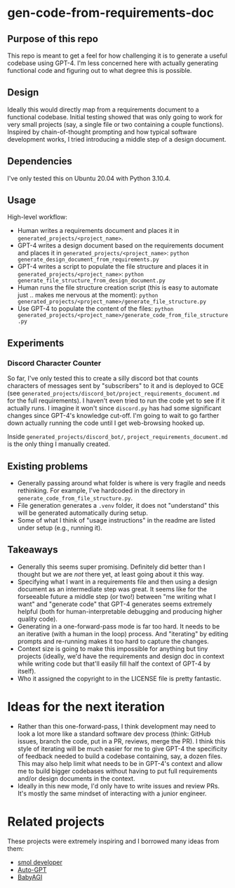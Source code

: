 # gen-code-from-requirements-doc

## Purpose of this repo
This repo is meant to get a feel for how challenging it is to generate a useful codebase using GPT-4. I'm less concerned here with actually generating functional code and figuring out to what degree this is possible.

## Design
Ideally this would directly map from a requirements document to a functional codebase. Initial testing showed that was only going to work for very small projects (say, a single file or two containing a couple functions). Inspired by chain-of-thought prompting and how typical software development works, I tried introducing a middle step of a design document.

## Dependencies
I've only tested this on Ubuntu 20.04 with Python 3.10.4.

## Usage
High-level workflow:
- Human writes a requirements document and places it in `generated_projects/<project_name>`.
- GPT-4 writes a design document based on the requirements document and places it in `generated_projects/<project_name>`: `python generate_design_document_from_requirements.py`
- GPT-4 writes a script to populate the file structure and places it in `generated_projects/<project_name>`: `python generate_file_structure_from_design_document.py`
- Human runs the file structure creation script (this is easy to automate just .. makes me nervous at the moment): `python generated_projects/<project_name>/generate_file_structure.py`
- Use GPT-4 to populate the content of the files: `python generated_projects/<project_name>/generate_code_from_file_structure.py`

## Experiments

### Discord Character Counter
So far, I've only tested this to create a silly discord bot that counts characters of messages sent by "subscribers" to it and is deployed to GCE (see `generated_projects/discord_bot/project_requirements_document.md` for the full requirements). I haven't even tried to run the code yet to see if it actually runs. I imagine it won't since `discord.py` has had some significant changes since GPT-4's knowledge cut-off. I'm going to wait to go farther down actually running the code until I get web-browsing hooked up.

Inside `generated_projects/discord_bot/`, `project_requirements_document.md` is the only thing I manually created.

## Existing problems
- Generally passing around what folder is where is very fragile and needs rethinking. For example, I've hardcoded in the directory in `generate_code_from_file_structure.py`.
- File generation generates a `.venv` folder, it does not "understand" this will be generated automatically during setup.
- Some of what I think of "usage instructions" in the readme are listed under setup (e.g., running it).

## Takeaways
- Generally this seems super promising. Definitely did better than I thought but we are _not_ there yet, at least going about it this way.
- Specifying what I want in a requirements file and then using a design document as an intermediate step was great. It seems like for the forseeable future a middle step (or two!) between "me writing what I want" and "generate code" that GPT-4 generates seems extremely helpful (both for human-interpretable debugging and producing higher quality code).
- Generating in a one-forward-pass mode is far too hard. It needs to be an iterative (with a human in the loop) process. And "iterating" by editing prompts and re-running makes it too hard to capture the changes.
- Context size is going to make this impossible for anything but tiny projects (ideally, we'd have the requirements and design doc in context while writing code but that'll easily fill half the context of GPT-4 by itself).
- Who it assigned the copyright to in the LICENSE file is pretty fantastic.

# Ideas for the next iteration
- Rather than this one-forward-pass, I think development may need to look a lot more like a standard software dev process (think: GitHub issues, branch the code, put in a PR, reviews, merge the PR). I think this style of iterating will be much easier for me to give GPT-4 the specificity of feedback needed to build a codebase containing, say, a dozen files. This may also help limit what needs to be in GPT-4's context and allow me to build bigger codebases without having to put full requirements and/or design documents in the context.
- Ideally in this new mode, I'd only have to write issues and review PRs. It's mostly the same mindset of interacting with a junior engineer.

# Related projects
These projects were extremely inspiring and I borrowed many ideas from them:
- [smol developer](https://github.com/smol-ai/developer)
- [Auto-GPT](https://github.com/Significant-Gravitas/Auto-GPT)
- [BabyAGI](https://github.com/yoheinakajima/babyagi)
